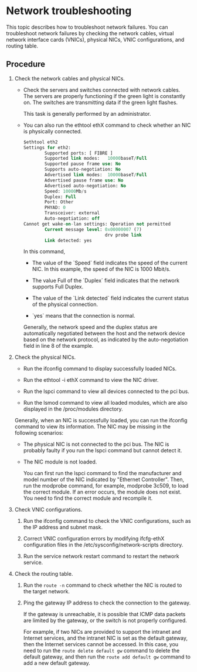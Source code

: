 Network troubleshooting 
============================================

This topic describes how to troubleshoot network failures. You can troubleshoot network failures by checking the network cables, virtual network interface cards (VNICs), physical NICs, VNIC configurations, and routing table. 

Procedure 
------------------------------

1. Check the network cables and physical NICs. 

   * Check the servers and switches connected with network cables. The servers are properly functioning if the green light is constantly on. The switches are transmitting data if the green light flashes. 

     This task is generally performed by an administrator.
     
   
   * You can also run the ethtool ethX command to check whether an NIC is physically connected. 

     ```sql
     $ethtool eth2
     Settings for eth2:
             Supported ports: [ FIBRE ]
             Supported link modes:   10000baseT/Full
             Supported pause frame use: No
             Supports auto-negotiation: No
             Advertised link modes:  10000baseT/Full
             Advertised pause frame use: No
             Advertised auto-negotiation: No
             Speed: 10000Mb/s
             Duplex: Full
             Port: Other
             PHYAD: 0
             Transceiver: external
             Auto-negotiation: off
     Cannot get wake-on-lan settings: Operation not permitted
             Current message level: 0x00000007 (7)
                                    drv probe link
             Link detected: yes
     ```

     

     In this command, 
     * The value of the \`Speed\` field indicates the speed of the current NIC. In this example, the speed of the NIC is 1000 Mbit/s.

       
     
     * The value Full of the \`Duplex\` field indicates that the network supports Full Duplex.

       
     
     * The value of the \`Link detected\` field indicates the current status of the physical connection.

       
     
     * \`yes\` means that the connection is normal.

       
     

     

     Generally, the network speed and the duplex status are automatically negotiated between the host and the network device based on the network protocol, as indicated by the auto-negotiation field in line 8 of the example.
     
   

   

2. Check the physical NICs. 

   * Run the ifconfig command to display successfully loaded NICs.

     
   
   * Run the ethtool -i ethX command to view the NIC driver.

     
   
   * Run the lspci command to view all devices connected to the pci bus.

     
   
   * Run the lsmod command to view all loaded modules, which are also displayed in the /proc/modules directory.

     
   

   

   Generally, when an NIC is successfully loaded, you can run the ifconfig command to view its information. The NIC may be missing in the following scenarios:
   * The physical NIC is not connected to the pci bus. The NIC is probably faulty if you run the lspci command but cannot detect it.

     
   
   * The NIC module is not loaded. 

     You can first run the lspci command to find the manufacturer and model number of the NIC indicated by "Ethernet Controller". Then, run the modprobe command, for example, modprobe 3c509, to load the correct module. If an error occurs, the module does not exist. You need to find the correct module and recompile it.
     
   

   

3. Check VNIC configurations. 

   1. Run the ifconfig command to check the VNIC configurations, such as the IP address and subnet mask.

      
   
   2. Correct VNIC configuration errors by modifying ifcfg-ethX configuration files in the /etc/sysconfig/network-scripts directory.

      
   
   3. Run the service network restart command to restart the network service.

      
   

   

4. Check the routing table. 

   1. Run the `route -n` command to check whether the NIC is routed to the target network.

      
   
   2. Ping the gateway IP address to check the connection to the gateway. 

      If the gateway is unreachable, it is possible that ICMP data packets are limited by the gateway, or the switch is not properly configured. 

      For example, if two NICs are provided to support the intranet and Internet services, and the intranet NIC is set as the default gateway, then the Internet services cannot be accessed. In this case, you need to run the `route delete default gw` command to delete the default gateway, and then run the `route add default gw` command to add a new default gateway.
      
   

   




